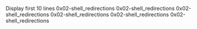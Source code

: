 Display first 10 lines
0x02-shell_redirections
0x02-shell_redirections
0x02-shell_redirections
 0x02-shell_redirections
0x02-shell_redirections
0x02-shell_redirections
